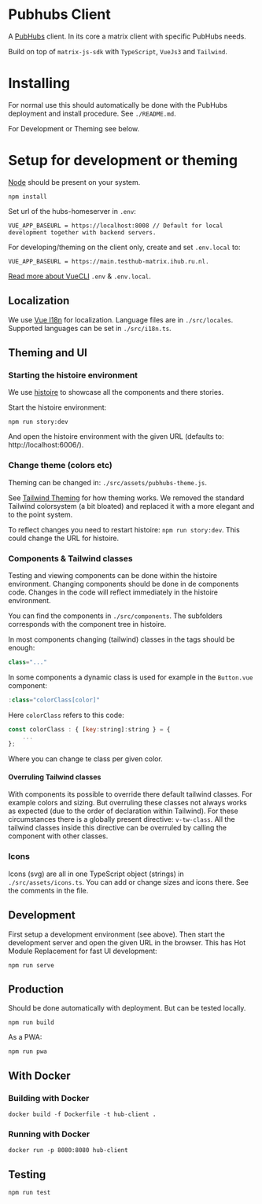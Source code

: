 # Pubhubs Client

A [PubHubs](https://pubhubs.net/) client. In its core a matrix client with specific PubHubs needs.

Build on top of `matrix-js-sdk` with `TypeScript`, `VueJs3` and `Tailwind`.

# Installing

For normal use this should automatically be done with the PubHubs deployment and install procedure. See `./README.md`.

For Development or Theming see below.


# Setup for development or theming

[Node](https://nodejs.org) should be present on your system.

```
npm install
```

Set url of the hubs-homeserver in `.env`:

```
VUE_APP_BASEURL = https://localhost:8008 // Default for local development together with backend servers.
```

For developing/theming on the client only, create and set `.env.local` to:

```
VUE_APP_BASEURL = https://main.testhub-matrix.ihub.ru.nl.
```

[Read more about VueCLI](https://cli.vuejs.org/guide/mode-and-env.html#environment-variables) `.env` & `.env.local`.

## Localization

We use [Vue I18n](https://vue-i18n.intlify.dev/) for localization. Language files are in `./src/locales`. Supported languages can be set in `./src/i18n.ts`.

## Theming and UI

### Starting the histoire environment

We use [histoire](https://histoire.dev) to showcase all the components and there stories.

Start the histoire environment:

```
npm run story:dev
```

And open the histoire environment with the given URL (defaults to: http://localhost:6006/).

### Change theme (colors etc)

Theming can be changed in: `./src/assets/pubhubs-theme.js`.

See [Tailwind Theming](https://tailwindcss.com/docs/theme) for how theming works. We removed the standard Tailwind colorsystem (a bit bloated) and replaced it with a more elegant and to the point system.

To reflect changes you need to restart histoire: `npm run story:dev`. This could change the URL for histoire.


### Components & Tailwind classes

Testing and viewing components can be done within the histoire environment. Changing components should be done in de components code. Changes in the code will reflect immediately in the histoire environment.

You can find the components in `./src/components`. The subfolders corresponds with the component tree in histoire.

In most components changing (tailwind) classes in the tags should be enough:

```js
class="..."
```

In some components a dynamic class is used for example in the `Button.vue` component:

```js
:class="colorClass[color]"
```

Here `colorClass` refers to this code:

```js
const colorClass : { [key:string]:string } = {
    ...
};
```

Where you can change te class per given color.

#### Overruling Tailwind classes

With components its possible to override there default tailwind classes. For example colors and sizing. But overruling these classes not always works as expected (due to the order of declaration within Tailwind). For these circumstances there is a globally present directive: `v-tw-class`.
All the tailwind classes inside this directive can be overruled by calling the component with other classes.

### Icons

Icons (svg) are all in one TypeScript object (strings) in `./src/assets/icons.ts`. You can add or change sizes and icons there. See the comments in the file.


## Development

First setup a development environment (see above). Then start the development server and open the given URL in the browser. This has Hot Module Replacement for fast UI development:

```
npm run serve
```

## Production

Should be done automatically with deployment. But can be tested locally.

```
npm run build
```

As a PWA:

```
npm run pwa
```

## With Docker

### Building with Docker

```
docker build -f Dockerfile -t hub-client .
```

### Running with Docker

```
docker run -p 8080:8080 hub-client
```


## Testing

```
npm run test
```

